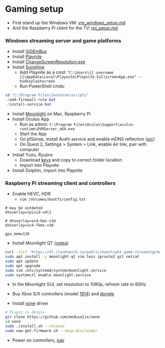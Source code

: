 # Gaming setup

- First stand up the Windows VM: [vm_windows_setup.md](./vm_windows_setup.md)
- And the Raspberry Pi client for the TV: [rpi_setup.md](./rpi_setup.md)

### Windows streaming server and game platforms
- Install [ViGEmBus](https://github.com/ViGEm/ViGEmBus)
- Install [Playnite](https://playnite.link/)
- Install [ChangeScreenResolution.exe](https://tools.taubenkorb.at/change-screen-resolution/)
- Install [Sunshine](https://docs.lizardbyte.dev/projects/sunshine/en/latest/about/installation.html)
  - Add Playnite as a cmd: `"C:\Users\{{ username }}\AppData\Local\Playnite\Playnite.FullscreenApp.exe" --hidesplashscreen`
  - Run PowerShell cmds:
```PowerShell
cd "C:\Program Files\Sunshine\scripts"
./add-firewall-rule.bat
./install-service.bat
```
- Install [Moonlight](https://github.com/moonlight-stream/moonlight-qt/releases) on Mac, Raspberry Pi
- Install Oculus App
  - Run as admin: `C:\Program Files\Oculus\Support\oculus-runtime\OVRServer_x64.exe`
  - Start the App
  - On pfSense, install Avahi service and enable mDNS reflection ([src](https://forums.lawrencesystems.com/t/avahi-with-google-chromecast-on-pfsense/2074/4))
  - On Quest 2, Settings > System > Link, enable Air link, pair with computer
- Install Yuzu, Ryujinx
  - Download [keys](https://theprodkeys.com/yuzu-encryption-keys-are-missing/) and copy to correct folder location
  - Import into Playnite
- Install Dolphin, import into Playnite

### Raspberry Pi streaming client and controllers
- Enable HEVC, HDR
  - `vim /Volumes/bootfs/config.txt`
```
# may be outdated
dtoverlay=rpivid-v4l2

# dtoverlay=vc4-kms-v3d
dtoverlay=vc4-fkms-v3d

gpu_mem=128
```
- Install Moonlight QT ([notes](https://github.com/moonlight-stream/moonlight-qt/issues/967))
```bash
curl -1sLf 'https://dl.cloudsmith.io/public/moonlight-game-streaming/moonlight-qt/setup.deb.sh' | distro=raspbian codename=buster sudo -E bash
sudo apt install -y moonlight-qt vim less iproute2 git netcat
sudo apt update
sudo apt upgrade
sudo vim /etc/systemd/system/moonlight.service
sudo systemctl enable moonlight.service
```
- In the Moonlight GUI, set resolution to 1080p, refresh rate to 60Hz

- Buy Xbox S/X controllers (model [1914](https://boilingsteam.com/xbox-one-controller-a-perfected-xbox-360-gamepad/)) and [dongle](https://www.newegg.com/p/2NG-015J-00004?item=9SIB5YAK5E3117)
- Install [xone](https://github.com/medusalix/xone) driver
```bash
# Plugin in dongle
git clone https://github.com/medusalix/xone
cd xone
sudo ./install.sh --release
sudo xow-get-firmware.sh --skip-disclaimer
```
- Power on controllers, [pair](https://support.xbox.com/en-US/help/hardware-network/controller/connect-xbox-wireless-controller-to-pc)
